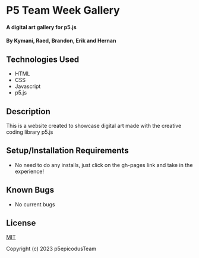 # P5 Team Week Gallery

#### A digital art gallery for p5.js

#### By Kymani, Raed, Brandon, Erik and Hernan 

## Technologies Used

* HTML
* CSS
* Javascript
* p5.js

## Description

This is a website created to showcase digital art made with the creative coding library p5.js

## Setup/Installation Requirements

 
* No need to do any installs, just click on the gh-pages link and take in the experience!


## Known Bugs

* No current bugs

## License
[MIT](https://opensource.org/license/mit/)  

Copyright (c) 2023 p5epicodusTeam